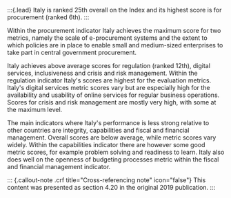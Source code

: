 :::{.lead}
Italy is ranked 25th overall on the Index and its highest score is for
procurement (ranked 6th).
:::

Within the procurement indicator Italy achieves the maximum score for two
metrics, namely the scale of e-procurement systems and the extent to which
policies are in place to enable small and medium-sized enterprises to take
part in central government procurement.

Italy achieves above average scores for regulation (ranked 12th), digital
services, inclusiveness and crisis and risk management. Within the regulation
indicator Italy's scores are highest for the evaluation metrics. Italy's
digital services metric scores vary but are especially high for the
availability and usability of online services for regular business operations.
Scores for crisis and risk management are mostly very high, with some at the
maximum level.

The main indicators where Italy's performance is less strong relative to other
countries are integrity, capabilities and fiscal and financial management.
Overall scores are below average, while metric scores vary widely. Within the
capabilities indicator there are however some good metric scores, for example
problem solving and readiness to learn. Italy also does well on the openness of
budgeting processes metric within the fiscal and financial management indicator.

::: {.callout-note .crf title="Cross-referencing note" icon="false"}
This content was presented as section 4.20 in the original 2019 publication.
:::
